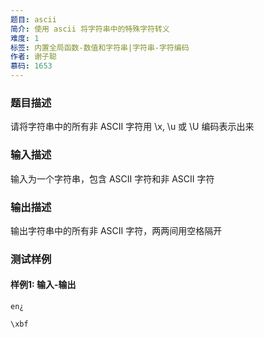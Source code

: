 ```yaml
---
题目: ascii
简介: 使用 ascii 将字符串中的特殊字符转义
难度: 1
标签: 内置全局函数-数值和字符串|字符串-字符编码
作者: 谢子聪
慕码: 1653
---
```


### 题目描述

请将字符串中的所有非 ASCII 字符用 \x, \u 或 \U 编码表示出来

### 输入描述

输入为一个字符串，包含 ASCII 字符和非 ASCII 字符

### 输出描述

输出字符串中的所有非 ASCII 字符，两两间用空格隔开

### 测试样例

#### 样例1: 输入-输出

```
en¿
```

```
\xbf
```

